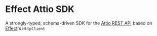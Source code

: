 # Effect Attio SDK

A strongly-typed, schema-driven SDK for the [Attio REST API](https://docs.attio.com/rest-api/overview) based on [Effect](https://effect.website)'s `HttpClient`
